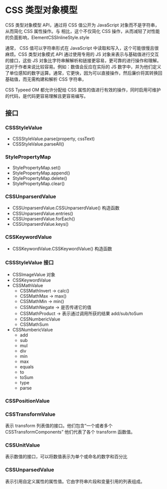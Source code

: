 # CSS 类型对象模型

CSS 类型对象模型 API，通过将 CSS 值公开为 JavaScript 对象而不是字符串，从而简化 CSS 属性操作。与 相比，这个不仅简化 CSS 操作，从而减轻了对性能的负面影响，ElementCSSInlineStyle.style

通常， CSS 值可以字符串形式在 JavaScript 中读取和写入，这个可能很慢且很麻烦。CSS 类型对象模式 API 通过使用专用的 JS 对象来表示与基础值进行交互的接口，这些 JS 对象比字符串解解析和链接更容易，更可靠的进行操作和理解。这对于作者来说比较容易。例如：数值会反应在实际的 JS 数字中，并为他们定义了单位感知的数字运算。通常，它更快，因为可以直接操作，然后廉价将其转换回基础值，而无需构建和解析 CSS 字符串，

CSS Typeed OM 都允许分配给 CSS 属性的值进行有效的操作，同时启用可维护的代码，是代码更容易理解且更容易编写。

## 接口

### CSSStyleValue

- CSSStyleValue.parse(property, cssText)
- CSSStyleValue.parseAll()

### StylePropertyMap

- StylePropertyMap.set()
- StylePropertyMap.append()
- StylePropertyMap.delete()
- StylePropertyMap.clear()

### CSSUnparserdValue

- CSSUnparserdValue.CSSUnparserdValue() 构造函数
- CSSUnparserdValue.entries()
- CSSUnparserdValue.forEach()
- CSSUnparserdValue.keys()

### CSSKeywordValue


- CSSKeywordValue.CSSKeywordValue() 构造函数

### CSSStyleValue 接口

- CSSImageValue 对象
- CSSKeywordValue
- CSSMathValue
  - CSSMathInvert -> calc()
  - CSSMathMax -> max()
  - CSSMathMin -> min()
  - CSSMathNegate -> 是否传递它的值
  - CSSMathProduct -> 表示通过调用所获的结果 add/sub/toSum
  - CSSNumbericValue
  - CSSMathSum
- CSSNumbericValue
  - add
  - sub
  - mul
  - div
  - min
  - max
  - equals
  - to
  - toSum
  - type
  - parse

### CSSPositionValue

### CSSTransformValue

表示 transform 列表值的接口。他们包含“一个或者多个 CSSTransformComponents” 他们代表了各个 transform 函数值。

### CSSUnitValue

表示数值的接口，可以将数值表示为单个或命名的数字和百分比

### CSSUnparsedValue

表示引用自定义属性的属性值。它由字符串片段和变量引用的列表组成。

